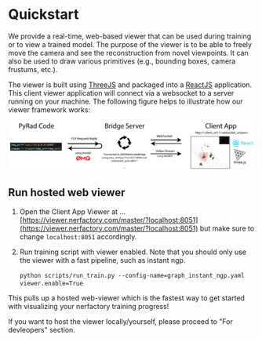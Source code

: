 # Quickstart

We provide a real-time, web-based viewer that can be used during training or to view a trained model. The purpose of the viewer is to be able to freely move the camera and see the reconstruction from novel viewpoints. It can also be used to draw various primitives (e.g., bounding boxes, camera frustums, etc.).

The viewer is built using [ThreeJS](https://threejs.org/) and packaged into a [ReactJS](https://reactjs.org/) application. This client viewer application will connect via a websocket to a server running on your machine. The following figure helps to illustrate how our viewer framework works:

![visualize_dataset](imgs/viewer_figure.png)


## Run hosted web viewer

1. Open the Client App Viewer at ... [https://viewer.nerfactory.com/master/?localhost:8051](https://viewer.nerfactory.com/master/?localhost:8051) but make sure to change `localhost:8051` accordingly.

2. Run training script with viewer enabled. Note that you should only use the viewer with a fast pipeline, such as instant ngp.
    ```shell
    python scripts/run_train.py --config-name=graph_instant_ngp.yaml viewer.enable=True
    ```

This pulls up a hosted web-viewer which is the fastest way to get started with visualizing your nerfactory training progress!

If you want to host the viewer locally/yourself, please proceed to "For devleopers" section.